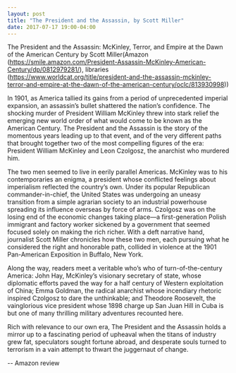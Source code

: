 ```yaml
---
layout: post
title: "The President and the Assassin, by Scott Miller"
date: 2017-07-17 19:00-04:00
---
```

The President and the Assassin: McKinley, Terror, and Empire at the Dawn of the American Century by Scott Miller(Amazon (https://smile.amazon.com/President-Assassin-McKinley-American-Century/dp/0812979281/), libraries (https://www.worldcat.org/title/president-and-the-assassin-mckinley-terror-and-empire-at-the-dawn-of-the-american-century/oclc/813930998))

In 1901, as America tallied its gains from a period of unprecedented imperial expansion, an assassin’s bullet shattered the nation’s confidence. The shocking murder of President William McKinley threw into stark relief the emerging new world order of what would come to be known as the American Century. The President and the Assassin is the story of the momentous years leading up to that event, and of the very different paths that brought together two of the most compelling figures of the era: President William McKinley and Leon Czolgosz, the anarchist who murdered him.

The two men seemed to live in eerily parallel Americas. McKinley was to his contemporaries an enigma, a president whose conflicted feelings about imperialism reflected the country’s own. Under its popular Republican commander-in-chief, the United States was undergoing an uneasy transition from a simple agrarian society to an industrial powerhouse spreading its influence overseas by force of arms. Czolgosz was on the losing end of the economic changes taking place—a first-generation Polish immigrant and factory worker sickened by a government that seemed focused solely on making the rich richer. With a deft narrative hand, journalist Scott Miller chronicles how these two men, each pursuing what he considered the right and honorable path, collided in violence at the 1901 Pan-American Exposition in Buffalo, New York.

Along the way, readers meet a veritable who’s who of turn-of-the-century America: John Hay, McKinley’s visionary secretary of state, whose diplomatic efforts paved the way for a half century of Western exploitation of China; Emma Goldman, the radical anarchist whose incendiary rhetoric inspired Czolgosz to dare the unthinkable; and Theodore Roosevelt, the vainglorious vice president whose 1898 charge up San Juan Hill in Cuba is but one of many thrilling military adventures recounted here.

Rich with relevance to our own era, The President and the Assassin holds a mirror up to a fascinating period of upheaval when the titans of industry grew fat, speculators sought fortune abroad, and desperate souls turned to terrorism in a vain attempt to thwart the juggernaut of change.

-- Amazon review
